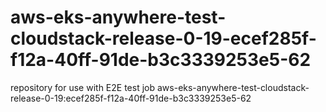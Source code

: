 # aws-eks-anywhere-test-cloudstack-release-0-19-ecef285f-f12a-40ff-91de-b3c3339253e5-62
repository for use with E2E test job aws-eks-anywhere-test-cloudstack-release-0-19:ecef285f-f12a-40ff-91de-b3c3339253e5-62
